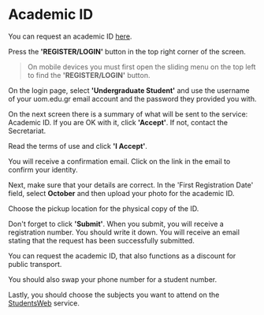 # Academic ID

You can request an academic ID [here](https://academicid.minedu.gov.gr/).

Press the **'REGISTER/LOGIN'** button in the top right corner of the screen.

> On mobile devices you must first open the sliding menu on the top left to find the **'REGISTER/LOGIN'** button.

On the login page, select **'Undergraduate Student'** and use the username of your uom.edu.gr email account and the password they provided you with.

On the next screen there is a summary of what will be sent to the service: Academic ID. If you are OK with it, click **'Accept'**. If not, contact the Secretariat.

Read the terms of use and click **'I Accept'**.

You will receive a confirmation email. Click on the link in the email to confirm your identity.

Next, make sure that your details are correct. In the 'First Registration Date' field, select **October** and then upload your photo for the academic ID.

Choose the pickup location for the physical copy of the ID.

Don't forget to click **'Submit'**. When you submit, you will receive a registration number. You should write it down. You will receive an email stating that the request has been successfully submitted.

You can request the academic ID, that also functions as a discount for public transport.

You should also swap your phone number for a student number.

Lastly, you should choose the subjects you want to attend on the [StudentsWeb](https://services.uom.gr/unistudent/login.asp) service.
